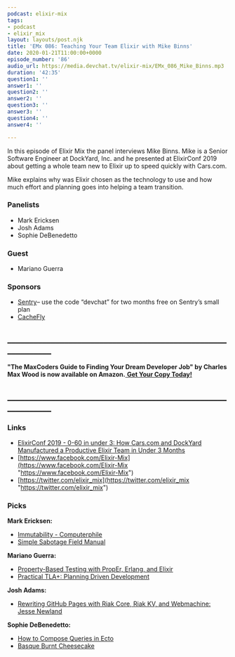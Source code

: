 ```yaml
---
podcast: elixir-mix
tags:
- podcast
- elixir_mix
layout: layouts/post.njk
title: 'EMx 086: Teaching Your Team Elixir with Mike Binns'
date: 2020-01-21T11:00:00+0000
episode_number: '86'
audio_url: https://media.devchat.tv/elixir-mix/EMx_086_Mike_Binns.mp3
duration: '42:35'
question1: ''
answer1: ''
question2: ''
answer2: ''
question3: ''
answer3: ''
question4: ''
answer4: ''

---
```

In this episode of Elixir Mix the panel interviews Mike Binns. Mike is a Senior Software Engineer at DockYard, Inc. and he presented at ElixirConf 2019 about getting a whole team new to Elixir up to speed quickly with Cars.com.

Mike explains why was Elixir chosen as the technology to use and how much effort and planning goes into helping a team transition.

### **Panelists**

* Mark Ericksen
* Josh Adams
* Sophie DeBenedetto

### **Guest**

* Mariano Guerra

### **Sponsors**

* [Sentry](http://sentry.io/)– use the code “devchat” for two months free on Sentry’s small plan
* [CacheFly](https://www.cachefly.com/)

## **____________________________________________________________**

**"The MaxCoders Guide to Finding Your Dream Developer Job" by Charles Max Wood is now available on Amazon.**[ **Get Your Copy Today!**](https://www.amazon.com/gp/product/B081MBL5C9/ref=as_li_ss_tl?ie=UTF8&linkCode=sl1&tag=devchattv-20&linkId=9d61363241636e2546ef46abba198746&language=en_US)

## **____________________________________________________________**

### **Links**

* [ElixirConf 2019 - 0-60 in under 3: How Cars.com and DockYard Manufactured a Productive Elixir Team in Under 3 Months ](https://www.youtube.com/watch?v=zKifFG4i-bY)
* [https://www.facebook.com/Elixir-Mix](https://www.facebook.com/Elixir-Mix "https://www.facebook.com/Elixir-Mix")
* [https://twitter.com/elixir_mix](https://twitter.com/elixir_mix "https://twitter.com/elixir_mix")

### **Picks**

**Mark Ericksen:**

* [Immutability - Computerphile](https://www.youtube.com/watch?v=8Sf6ToPNiA4)
* [Simple Sabotage Field Manual](https://www.cia.gov/news-information/featured-story-archive/2012-featured-story-archive/CleanedUOSSSimpleSabotage_sm.pdf)

**Mariano Guerra:**

* [Property-Based Testing with PropEr, Erlang, and Elixir](https://pragprog.com/book/fhproper/property-based-testing-with-proper-erlang-and-elixir)
* [Practical TLA+: Planning Driven Development](https://www.amazon.com/Practical-TLA-Planning-Driven-Development/dp/1484238281)

**Josh Adams:**

* [Rewriting GitHub Pages with Riak Core, Riak KV, and Webmachine: Jesse Newland](https://www.youtube.com/watch?v=CIQnleQPtZA)

**Sophie DeBenedetto:**

* [How to Compose Queries in Ecto](https://medium.com/flatiron-labs/how-to-compose-queries-in-ecto-b71311729dac)
* [Basque Burnt Cheesecake](https://www.bonappetit.com/recipe/basque-burnt-cheesecake)